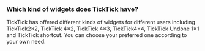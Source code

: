 ### Which kind of widgets does TickTick have?
TickTick has offered different kinds of widgets for different users including TickTick2×2, TickTick 4×2, TickTick 4×3, TickTick4×4, TickTick Undone 1×1 and TickTick shortcut. You can choose your preferred one according to your own need.
